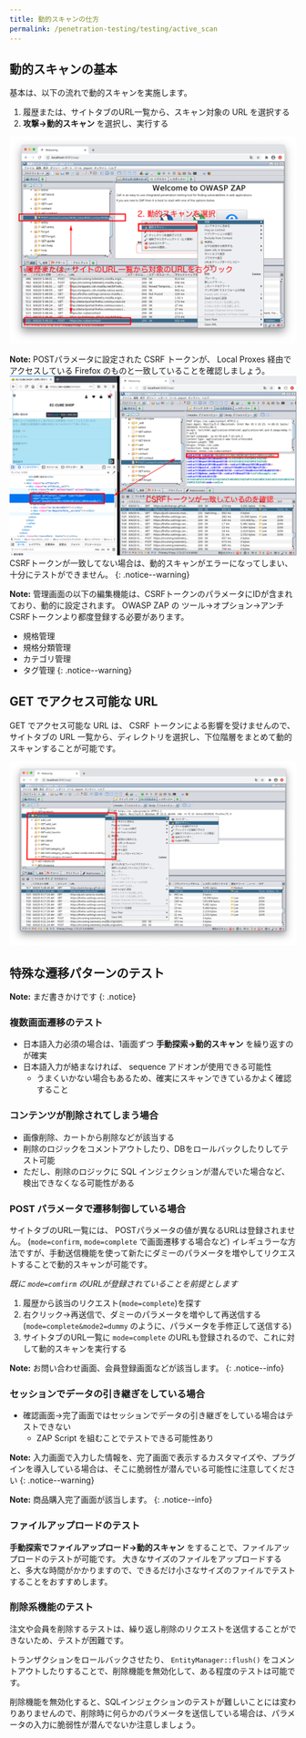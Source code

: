 ```yaml
---
title: 動的スキャンの仕方
permalink: /penetration-testing/testing/active_scan
---
```

## 動的スキャンの基本

基本は、以下の流れで動的スキャンを実施します。

1. 履歴または、サイトタブのURL一覧から、スキャン対象の URL を選択する
1. **攻撃→動的スキャン** を選択し、実行する

![動的スキャンの基本操作](/images/penetration-testing/testing_active_scan.png)

**Note:** POSTパラメータに設定された CSRF トークンが、 Local Proxes 経由でアクセスしている Firefox のものと一致していることを確認しましょう。
![CSRFトークンの一致を確認](/images/penetration-testing/testing_active_scan_csrftoken.png)
CSRFトークンが一致してない場合は、動的スキャンがエラーになってしまい、十分にテストができません。
{: .notice--warning}

**Note:** 管理画面の以下の編集機能は、CSRFトークンのパラメータにIDが含まれており、動的に設定されます。
OWASP ZAP の ツール→オプション→アンチCSRFトークンより都度登録する必要があります。

 - 規格管理
 - 規格分類管理
 - カテゴリ管理
 - タグ管理
{: .notice--warning}

## GET でアクセス可能な URL

GET でアクセス可能な URL は、 CSRF トークンによる影響を受けませんので、サイトタブの URL 一覧から、ディレクトリを選択し、下位階層をまとめて動的スキャンすることが可能です。

![下位階層をまとめて動的スキャン可能](/images/penetration-testing/testing_active_scan_get.png)

## 特殊な遷移パターンのテスト

**Note:** まだ書きかけです
{: .notice}

### 複数画面遷移のテスト

- 日本語入力必須の場合は、1画面ずつ **手動探索→動的スキャン** を繰り返すのが確実
- 日本語入力が絡まなければ、 sequence アドオンが使用できる可能性
  - うまくいかない場合もあるため、確実にスキャンできているかよく確認すること

### コンテンツが削除されてしまう場合

- 画像削除、カートから削除などが該当する
- 削除のロジックをコメントアウトしたり、DBをロールバックしたりしてテスト可能
- ただし、削除のロジックに SQL インジェクションが潜んでいた場合など、検出できなくなる可能性がある

### POST パラメータで遷移制御している場合

サイトタブのURL一覧には、 POSTパラメータの値が異なるURLは登録されません。
(`mode=confirm`, `mode=complete` で画面遷移する場合など)
イレギュラーな方法ですが、手動送信機能を使って新たにダミーのパラメータを増やしてリクエストすることで動的スキャンが可能です。

*既に `mode=comfirm` のURLが登録されていることを前提とします*

1. 履歴から該当のリクエスト(`mode=complete`)を探す
2. 右クリック→再送信で、ダミーのパラメータを増やして再送信する(`mode=complete&mode2=dummy` のように、パラメータを手修正して送信する)
3. サイトタブのURL一覧に `mode=complete` のURLも登録されるので、これに対して動的スキャンを実行する

**Note:** お問い合わせ画面、会員登録画面などが該当します。
{: .notice--info}

### セッションでデータの引き継ぎをしている場合

- 確認画面→完了画面ではセッションでデータの引き継ぎをしている場合はテストできない
  - ZAP Script を組むことでテストできる可能性あり

**Note:** 入力画面で入力した情報を、完了画面で表示するカスタマイズや、プラグインを導入している場合は、そこに脆弱性が潜んでいる可能性に注意してください
{: .notice--warning}

**Note:** 商品購入完了画面が該当します。
{: .notice--info}

### ファイルアップロードのテスト

**手動探索でファイルアップロード→動的スキャン** をすることで、ファイルアップロードのテストが可能です。
大きなサイズのファイルをアップロードすると、多大な時間がかかりますので、できるだけ小さなサイズのファイルでテストすることをおすすめします。

### 削除系機能のテスト

注文や会員を削除するテストは、繰り返し削除のリクエストを送信することができないため、テストが困難です。

トランザクションをロールバックさせたり、 `EntityManager::flush()` をコメントアウトしたりすることで、削除機能を無効化して、ある程度のテストは可能です。

削除機能を無効化すると、SQLインジェクションのテストが難しいことには変わりありませんので、削除時に何らかのパラメータを送信している場合は、パラメータの入力に脆弱性が潜んでないか注意しましょう。

